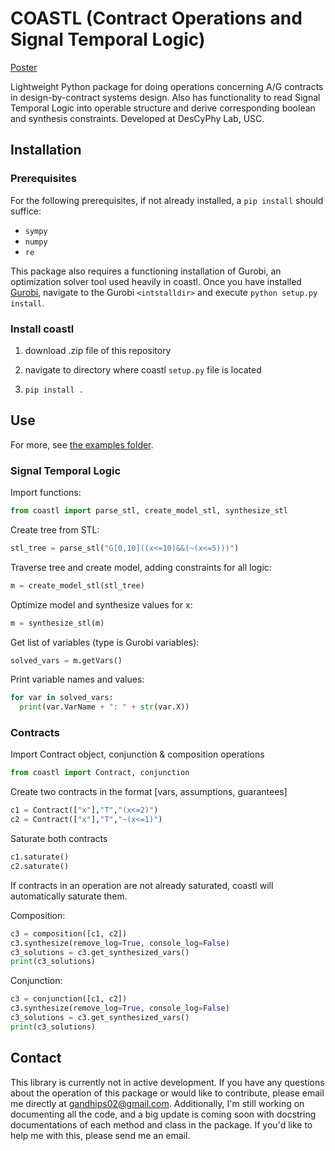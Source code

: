 # COASTL (Contract Operations and Signal Temporal Logic)
[Poster](https://github.com/prathgan/coastl/blob/master/media/poster.pdf)

Lightweight Python package for doing operations concerning A/G contracts in design-by-contract systems design. Also has functionality to read Signal Temporal Logic into operable structure and derive corresponding boolean and synthesis constraints. Developed at DesCyPhy Lab, USC.

## Installation
### Prerequisites
For the following prerequisites, if not already installed, a `pip install` should suffice:
- `sympy`
- `numpy`
- `re`

This package also requires a functioning installation of Gurobi, an optimization solver tool used heavily in coastl. Once you have installed [Gurobi](https://www.gurobi.com), navigate to the Gurobi `<intstalldir>` and execute `python setup.py install`.
### Install coastl
1) download .zip file of this repository

2) navigate to directory where coastl `setup.py` file is located

3) `pip install .`
## Use
For more, see [the examples folder](https://github.com/prathgan/coastl/examples).
### Signal Temporal Logic
Import functions:
```python
from coastl import parse_stl, create_model_stl, synthesize_stl
```
Create tree from STL:
```python
stl_tree = parse_stl("G[0,10]((x<=10)&&(~(x<=5)))")
```
Traverse tree and create model, adding constraints for all logic:
```python
m = create_model_stl(stl_tree)
```
Optimize model and synthesize values for x:
```python
m = synthesize_stl(m)
```
Get list of variables (type is Gurobi variables):
```python
solved_vars = m.getVars()
```
Print variable names and values:
```python
for var in solved_vars:
  print(var.VarName + ": " + str(var.X))
```
### Contracts
Import Contract object, conjunction & composition operations
```python
from coastl import Contract, conjunction
```
Create two contracts in the format [vars, assumptions, guarantees]
```python
c1 = Contract(["x"],"T","(x<=2)")
c2 = Contract(["x"],"T","~(x<=1)")
```
Saturate both contracts
```python
c1.saturate()
c2.saturate()
```
If contracts in an operation are not already saturated, coastl will automatically saturate them.

Composition:
```python
c3 = composition([c1, c2])
c3.synthesize(remove_log=True, console_log=False)
c3_solutions = c3.get_synthesized_vars()
print(c3_solutions)
```

Conjunction:
```python
c3 = conjunction([c1, c2])
c3.synthesize(remove_log=True, console_log=False)
c3_solutions = c3.get_synthesized_vars()
print(c3_solutions)
```
## Contact
This library is currently not in active development. If you have any questions about the operation of this package or would like to contribute, please email me directly at gandhips02@gmail.com. Additionally, I'm still working on documenting all the code, and a big update is coming soon with docstring documentations of each method and class in the package. If you'd like to help me with this, please send me an email.
